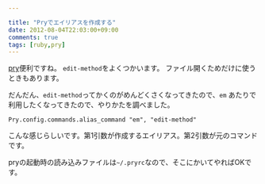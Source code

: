```yaml
---

title: "Pryでエイリアスを作成する"
date: 2012-08-04T22:03:00+09:00
comments: true
tags: [ruby,pry]
---
```


[pry](http://pryrepl.org)便利ですね。
`edit-method`をよくつかいます。
ファイル開くためだけに使うときもあります。


だんだん、`edit-method`ってかくのがめんどくさくなってきたので、`em` あたりで利用したくなってきたので、やりかたを調べました。

```
Pry.config.commands.alias_command "em", "edit-method"
```

こんな感じらしいです。第1引数が作成するエイリアス。第2引数が元のコマンドです。

pryの起動時の読み込みファイルは`~/.pryrc`なので、そこにかいてやればOKです。
